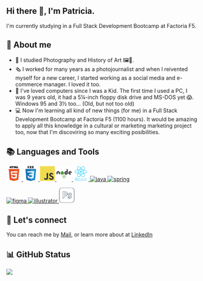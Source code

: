 ## Hi there 👋, I'm Patricia.
I'm currently studying in a Full Stack Development Bootcamp at Factoria F5.

## 🚀 About me

* 📸 I studied Photography and History of Art 🖼️🎨.
* 🗞️ I worked for many years as a photojournalist and when I reivented myself for a new career, I started working as a social media and e-commerce manager. I loved it too.
* 💾 I've loved computers since I was a Kid. The first time I used a PC, I was 9 years old, it had a 5¼-inch floppy disk drive and MS-DOS yet 😱. Windows 95 and 3½ too... (Old, but not too old)
* 💻 Now I'm learning all kind of new things (for me) in a Full Stack Development Bootcamp at Factoria F5 (1100 hours). It would be amazing to apply all this knowledge in a cultural or marketing marketing project too, now that I'm discoviring so many exciting posibilities.

## 📚 Languages and Tools

<p align="left"> 
<a href="https://www.w3.org/html/" target="_blank" rel="noreferrer"> <img src="https://raw.githubusercontent.com/devicons/devicon/master/icons/html5/html5-original-wordmark.svg" alt="html5" width="40" height="40"/> </a> 
<a href="https://www.w3schools.com/css/" target="_blank" rel="noreferrer"> <img src="https://raw.githubusercontent.com/devicons/devicon/master/icons/css3/css3-original-wordmark.svg" alt="css3" width="40" height="40"/> </a>
<a href="https://developer.mozilla.org/en-US/docs/Web/JavaScript" target="_blank" rel="noreferrer"> <img src="https://raw.githubusercontent.com/devicons/devicon/master/icons/javascript/javascript-original.svg" alt="javascript" width="40" height="40"/>
</a>
<a href="https://nodejs.org" target="_blank" rel="noreferrer"> <img src="https://raw.githubusercontent.com/devicons/devicon/master/icons/nodejs/nodejs-original-wordmark.svg" alt="nodejs" width="40" height="40"/>
</a>
<a href="https://reactjs.org/" target="_blank" rel="noreferrer"> <img src="https://raw.githubusercontent.com/devicons/devicon/master/icons/react/react-original-wordmark.svg" alt="react" width="40" height="40"/> </a> 
<a href="https://java.org/" target="_blank" rel="noreferrer"> <img src="https://cdn.jsdelivr.net/gh/devicons/devicon@latest/icons/java/java-original.svg" alt="java" width="40" height="40"/> </a>
<a href="https://spring.org/" target="_blank" rel="noreferrer"> <img src="https://cdn.jsdelivr.net/gh/devicons/devicon@latest/icons/spring/spring-original.svg" alt="spring" width="40" height="40"/> </a>
          
<a href="https://www.figma.com/" target="_blank" rel="noreferrer"> <img src="https://www.vectorlogo.zone/logos/figma/figma-icon.svg" alt="figma" width="40" height="40"/> </a>
<a href="https://www.adobe.com/in/products/illustrator.html" target="_blank" rel="noreferrer"> <img src="https://www.vectorlogo.zone/logos/adobe_illustrator/adobe_illustrator-icon.svg" alt="illustrator" width="40" height="40"/> </a>
<a href="https://www.photoshop.com/en" target="_blank" rel="noreferrer"> <img src="https://raw.githubusercontent.com/devicons/devicon/master/icons/photoshop/photoshop-line.svg" alt="photoshop" width="40" height="40"/> </a>
</p>


## 📩 Let's connect
You can reach me by [Mail](bregon@gmail.com), or learn more about at [LinkedIn](www.linkedin.com/in/patricia-fernández-bregón-a1565026) 


## 📊 GitHub Status
![](http://github-profile-summary-cards.vercel.app/api/cards/profile-details?username=PFBregon&theme=default)



